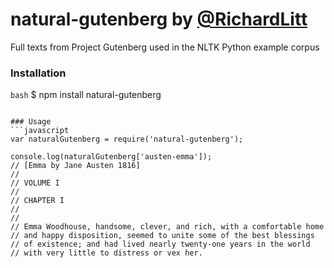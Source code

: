 # natural-gutenberg by [@RichardLitt](http://github.com/RichardLitt)
Full texts from Project Gutenberg used in the NLTK Python example corpus

### Installation

```bash```
 $ npm install natural-gutenberg
```

### Usage
```javascript
var naturalGutenberg = require('natural-gutenberg');

console.log(naturalGutenberg['austen-emma']);
// [Emma by Jane Austen 1816]
// 
// VOLUME I
// 
// CHAPTER I
//
//
// Emma Woodhouse, handsome, clever, and rich, with a comfortable home
// and happy disposition, seemed to unite some of the best blessings
// of existence; and had lived nearly twenty-one years in the world
// with very little to distress or vex her.
```
